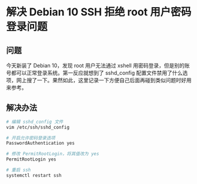 # 解决 Debian 10 SSH 拒绝 root 用户密码登录问题

## 问题
今天新装了 Debian 10，发现 root 用户无法通过 xshell 用密码登录，但是别的账号都可以正常登录系统。第一反应就想到了 sshd_config 配置文件禁用了什么选项，网上搜了一下。果然如此，这里记录一下方便自己后面再碰到类似问题时好用来参考。

## 解决办法
```bash
# 编辑 sshd_config 文件
vim /etc/ssh/sshd_config

# 开启允许密码登录选项
PasswordAuthentication yes

# 修改 PermitRootLogin，将其值改为 yes
PermitRootLogin yes

# 重启 ssh
systemctl restart ssh
```